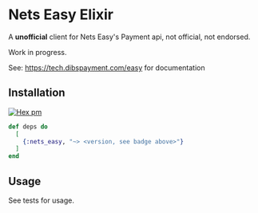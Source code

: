 # Nets Easy Elixir
A **unofficial** client for Nets Easy's Payment api, not official, not endorsed.

Work in progress.

See: https://tech.dibspayment.com/easy for documentation


## Installation
[![Hex pm](http://img.shields.io/hexpm/v/nets_easy.svg?style=flat)](https://hex.pm/packages/nets_easy)
```elixir
def deps do
  [
    {:nets_easy, "~> <version, see badge above>"}
  ]
end
```

## Usage
See tests for usage.

